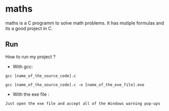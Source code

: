 # maths
maths is a C programm to solve math problems.
It has mutiple formulas and its a good project in C.
## Run
How to run my project ?
- With gcc:
```
gcc [name_of_the_source_code].c
```
```
gcc [name_of_the_source_code].c -o [name_of_the_exe_file].exe
```
- With the exe file :
```
Just open the exe file and accept all of the Windows warning pop-ups
```